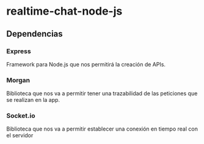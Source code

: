 # realtime-chat-node-js

## Dependencias

### Express
Framework para Node.js que nos permitirá la creación de APIs.

### Morgan
Biblioteca que nos va a permitir tener una trazabilidad de las peticiones que se realizan en la app.

### Socket.io
Biblioteca que nos va a permitir establecer una conexión en tiempo real con el servidor
